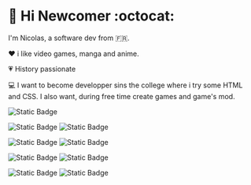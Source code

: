# :wave: Hi Newcomer :octocat:

I'm Nicolas, a software dev from :fr:.

:heart: i like video games, manga and anime.

:heartpulse: History passionate

:computer: I want to become developper sins the college where i try some HTML and CSS. I also want, during free time create games and game's mod.

![Static Badge](https://img.shields.io/badge/VisualStudioCode-blue?style=flat&logo=VisualStudioCode&logoColor=blue&labelColor=grey) 

![Static Badge](https://img.shields.io/badge/GitHub-black?style=flat&logo=GitHub&logoColor=black&labelColor=grey)
![Static Badge](https://img.shields.io/badge/Git-orange?style=flat&logo=Git&logoColor=orange&labelColor=grey)


![Static Badge](https://img.shields.io/badge/CSS3-blue?style=flat&logo=CSS3&logoColor=blue&labelColor=grey)
![Static Badge](https://img.shields.io/badge/HTML5-orange?style=flat&logo=HTML5&logoColor=orange&labelColor=grey)

![Static Badge](https://img.shields.io/badge/C%2B%2B-blue?style=flat&logo=C%2B%2B&logoColor=white&labelColor=blue)
![Static Badge](https://img.shields.io/badge/Python-yellow?style=flat&logo=Python&logoColor=orange-blue&labelColor=yellow)

![Static Badge](https://img.shields.io/badge/MySQL-blue?style=flat&logo=MySQL&logoColor=orange&labelColor=grey)
![Static Badge](https://img.shields.io/badge/MariaDB-blue?style=flat&logo=MariaDB&logoColor=orange&labelColor=grey)
